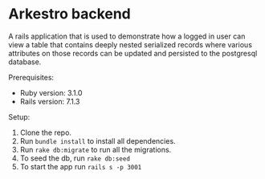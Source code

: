 # Arkestro backend

A rails application that is used to demonstrate how a logged in user can view a table that contains deeply nested serialized records where various attributes on those records can be updated and persisted to the postgresql database.

Prerequisites:
* Ruby version: 3.1.0
* Rails version: 7.1.3

Setup:

1. Clone the repo.
2. Run `bundle install` to install all dependencies.
3. Run `rake db:migrate` to run all the migrations.
4. To seed the db, run `rake db:seed`
5. To start the app run `rails s -p 3001`
